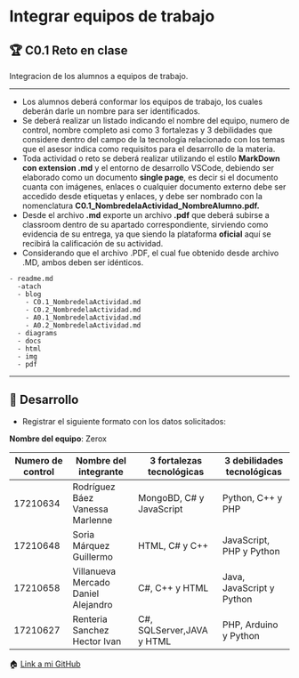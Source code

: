 # Integrar equipos de trabajo

## :trophy: C0.1 Reto en clase

Integracion de los alumnos a equipos de trabajo.
___

- Los alumnos deberá conformar los equipos de trabajo, los cuales deberán darle un nombre para ser identificados.
- Se deberá realizar un listado indicando el nombre del equipo, numero de control, nombre completo asi como 3 fortalezas y 3 debilidades que considere dentro del campo de la tecnología relacionado con los temas que el asesor indica como requisitos para el desarrollo de la materia.
- Toda actividad o reto se deberá realizar utilizando el estilo **MarkDown con extension .md** y el entorno de desarrollo VSCode, debiendo ser elaborado como un documento **single page**, es decir si el documento cuanta con imágenes, enlaces o cualquier documento externo debe ser accedido desde etiquetas y enlaces, y debe ser nombrado con la nomenclatura **C0.1_NombredelaActividad_NombreAlumno.pdf.**
- Desde el archivo **.md** exporte un archivo **.pdf** que deberá subirse a classroom dentro de su apartado correspondiente, sirviendo como evidencia de su entrega, ya que siendo la plataforma **oficial** aquí se recibirá la calificación de su actividad.
- Considerando que el archivo .PDF, el cual fue obtenido desde archivo .MD, ambos deben ser idénticos.
  
```
- readme.md
  -atach
  - blog
    - C0.1_NombredelaActividad.md
    - C0.2_NombredelaActividad.md
    - A0.1_NombredelaActividad.md
    - A0.2_NombredelaActividad.md
  - diagrams
  - docs
  - html
  - img
  - pdf    
```
___

## :paperclip:  Desarrollo

- Registrar el siguiente formato con los datos solicitados:

**Nombre del equipo**: Zerox

Numero de control | Nombre del integrante | 3 fortalezas tecnológicas | 3 debilidades tecnológicas
---------|----------|---------|---------|
17210634|Rodríguez Báez Vanessa Marlenne| MongoBD, C# y JavaScript |Python, C++ y PHP|
17210648|Soria Márquez Guillermo |HTML, C# y C++|JavaScript, PHP y Python|
17210658|Villanueva Mercado Daniel Alejandro|C#, C++ y HTML|Java, JavaScript y Python|
17210627|Renteria Sanchez Hector Ivan|C#, SQLServer,JAVA y HTML|PHP, Arduino y Python|

:house: [Link a mi GitHub](https://github.com/IvanRenteria/Analisis-Avanzado-de-Software)